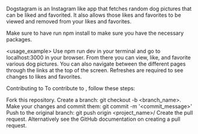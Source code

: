 Dogstagram is an Instagram like app that fetches random dog pictures that can be liked and favorited. It also allows those likes and favorites to be viewed and removed from your likes and favorites.

Make sure to have run npm install to make sure you have the necessary packages.

<usage_example>
Use npm run dev in your terminal and go to localhost:3000 in your browser. From there you can view, like, and favorite various dog pictures. You can also navigate between the different pages through the links at the top of the screen. Refreshes are required to see changes to likes and favorites.

Contributing to <react-project>
To contribute to <react-project>, follow these steps:

Fork this repository.
Create a branch: git checkout -b <branch_name>.
Make your changes and commit them: git commit -m '<commit_message>'
Push to the original branch: git push origin <project_name>/<location>
Create the pull request.
Alternatively see the GitHub documentation on creating a pull request.
